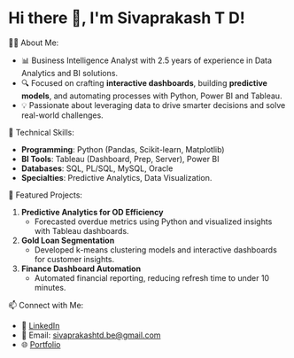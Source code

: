 # Hi there 👋, I'm Sivaprakash T D!

👨‍💻 About Me:
- 📊 Business Intelligence Analyst with 2.5 years of experience in Data Analytics and BI solutions.
- 🔍 Focused on crafting **interactive dashboards**, building **predictive models**, and automating processes with Python, Power BI and Tableau.
- 💡 Passionate about leveraging data to drive smarter decisions and solve real-world challenges.

🚀 Technical Skills:
- **Programming**: Python (Pandas, Scikit-learn, Matplotlib)
- **BI Tools**: Tableau (Dashboard, Prep, Server), Power BI
- **Databases**: SQL, PL/SQL, MySQL, Oracle
- **Specialties**: Predictive Analytics, Data Visualization.
  
📌 Featured Projects:
1. **Predictive Analytics for OD Efficiency**  
   - Forecasted overdue metrics using Python and visualized insights with Tableau dashboards.
2. **Gold Loan Segmentation**  
   - Developed k-means clustering models and interactive dashboards for customer insights.
3. **Finance Dashboard Automation**  
   - Automated financial reporting, reducing refresh time to under 10 minutes.

📫 Connect with Me:
- 💼 [LinkedIn](https://www.linkedin.com/in/sivaprakashtd)
- 📧 Email: sivaprakashtd.be@gmail.com
- 🌐 [Portfolio](https://github.com/sivprakashbe)

<!---
sivprakashbe/sivprakashbe is a ✨ special ✨ repository because its `README.md` (this file) appears on your GitHub profile.
You can click the Preview link to take a look at your changes.
--->
